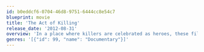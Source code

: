 ```yaml
---
id: b0eddcf6-0704-46d8-9751-6444cc8e54c7
blueprint: movie
title: 'The Act of Killing'
release_date: '2012-08-31'
overview: 'In a place where killers are celebrated as heroes, these filmmakers challenge unrepentant death-squad leaders to dramatize their role in genocide. The result is a surreal, cinematic journey, not only into the memories and imaginations of mass murderers, but also into a frighteningly banal regime of corruption and impunity.'
genres: '[{"id": 99, "name": "Documentary"}]'
---
```

